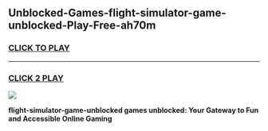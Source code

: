 
## Unblocked-Games-flight-simulator-game-unblocked-Play-Free-ah70m
<h3>
<a href="https://premium76.site?title=flight-simulator-game-unblocked&ref=18A1">CLICK TO PLAY</a></h3>
<hr>

<h3>
<a href="https://premium76.site?title=flight-simulator-game-unblocked&ref=18A1">CLICK 2 PLAY</a>
  
</h3>

<a href="https://premium76.site?title=flight-simulator-game-unblocked&ref=18A1"><img src="https://clearcache.store/games.png"></a>


**flight-simulator-game-unblocked games unblocked: Your Gateway to Fun and Accessible Online Gaming**
